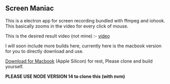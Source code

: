 ## Screen Maniac

This is a electron app for screen recording bundled with ffmpeg and iohook. This basically zooms in the video for every click of mouse.

This is the desired result video (not mine) :- [video](https://screenrun.app/static/videos/screenrun-gokul_i.mp4)

I will soon include more builds here, currently here is the macbook version for you to directly download and use. 

[Download for Macbook](https://drive.google.com/file/d/1F5VVjivvcsrvF_8pYF-g_RNtopMq72LV/view?usp=sharing)   (Apple Silicon)
for rest, Please clone and build yourself.


**PLEASE USE NODE VERSION 14 to clone this (with nvm)**
